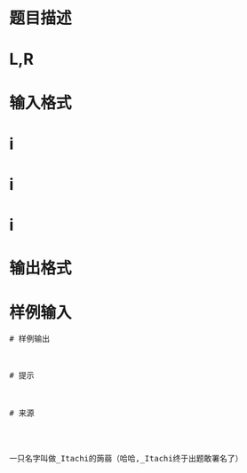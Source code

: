 

# 题目描述



# L,R



# 输入格式



# i



# i



# i



# 输出格式



# 样例输入


<pre>
# 样例输出


<pre>
# 提示



# 来源


<p>
一只名字叫做_Itachi的蒟蒻（哈哈,_Itachi终于出题敢署名了）
</p>
